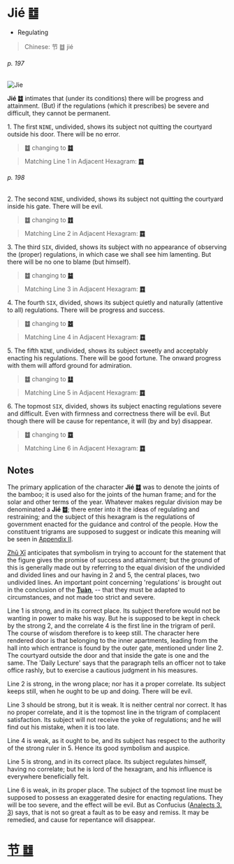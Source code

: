 # Jié ䷻

* Regulating

> Chinese: 节 ䷻ jié

###### p. 197

![Jie](https://tenetai.com/88o/shapes/60.jpg)

**Jié ䷻** intimates that (under its conditions) there will be progress and attainment.
(But) if the regulations (which it prescribes) be severe and difficult, they cannot be permanent.

1.<a name="60.1"></a> The first `NINE`, undivided, shows its subject not quitting the courtyard outside his door. There will be no error.

> **䷻** changing to [**䷜**](e59d8ekan.md#29.1)

> Matching Line 1 in Adjacent Hexagram: [**䷺**](e6b6a3huan.md#59.1)

###### p. 198

2.<a name="60.2"></a> The second `NINE`, undivided, shows its subject not quitting the courtyard inside his gate. There will be evil.

> **䷻** changing to [**䷂**](e5b1afzhun.md#3.2)

> Matching Line 2 in Adjacent Hexagram: [**䷺**](e6b6a3huan.md#59.2)

3.<a name="60.3"></a> The third `SIX`, divided, shows its subject with no appearance of observing the (proper) regulations, in which case we shall see him lamenting. But there will be no one to blame (but himself).

> **䷻** changing to [**䷄**](e99c80xu.md#5.3)

> Matching Line 3 in Adjacent Hexagram: [**䷺**](e6b6a3huan.md#59.3)

4.<a name="60.4"></a> The fourth `SIX`, divided, shows its subject quietly and naturally (attentive to all) regulations. There will be progress and success.

> **䷻** changing to [**䷹**](e58591dui.md#58.4)

> Matching Line 4 in Adjacent Hexagram: [**䷺**](e6b6a3huan.md#59.4)

5.<a name="60.5"></a> The fifth `NINE`, undivided, shows its subject sweetly and acceptably enacting his regulations. There will be good fortune. The onward progress with them will afford ground for admiration.

> **䷻** changing to [**䷒**](e4b8b4lin.md#19.5)

> Matching Line 5 in Adjacent Hexagram: [**䷺**](e6b6a3huan.md#59.5)

6.<a name="60.6"></a> The topmost `SIX`, divided, shows its subject enacting regulations severe and difficult. Even with firmness and correctness there will be evil. But though there will be cause for repentance, it will (by and by) disappear.

> **䷻** changing to [**䷼**](e4b8ade5ad9azhongfu.md#61.6)

> Matching Line 6 in Adjacent Hexagram: [**䷺**](e6b6a3huan.md#59.6)

## Notes

The primary application of the character **Jié ䷻** was to denote the joints of the bamboo; it is used also for the joints of the human frame; and for the solar and other terms of the year. Whatever makes regular division may be denominated a **Jié ䷻**; there enter into it the ideas of regulating and restraining; and the subject of this hexagram is the regulations of government enacted for the guidance and control of the people. How the constituent trigrams are supposed to suggest or indicate this meaning will be seen in [Appendix II](appendix02s1.md).

[Zhū Xī](https://en.wikipedia.org/wiki/Zhu_Xi) anticipates that symbolism in trying to account for the statement that the figure gives the promise of success and attainment; but the ground of this is generally made out by referring to the equal division of the undivided and divided lines and our having in 2 and 5, the central places, two undivided lines. An important point concerning 'regulations' is brought out in the conclusion of the [**Tuàn**](https://en.wikipedia.org/wiki/Ten_Wings), -- that they must be adapted to circumstances, and not made too strict and severe.

Line 1 is strong, and in its correct place. Its subject therefore would not be wanting in power to make his way. But he is supposed to be kept in check by the strong 2, and the correlate 4 is the first line in the trigram of peril. The course of wisdom therefore is to keep still. The character here rendered door is that belonging to the inner apartments, leading from the hall into which entrance is found by the outer gate, mentioned under line 2. The courtyard outside the door and that inside the gate is one and the same. The 'Daily Lecture' says that the paragraph tells an officer not to take office rashly, but to exercise a cautious judgment in his measures.

Line 2 is strong, in the wrong place; nor has it a proper correlate. Its subject keeps still, when he ought to be up and doing. There will be evil.

Line 3 should be strong, but it is weak. It is neither central nor correct.
It has no proper correlate, and it is the topmost line in the trigram of complacent satisfaction.
Its subject will not receive the yoke of regulations; and he will find out his mistake, when it is too late.

Line 4 is weak, as it ought to be, and its subject has respect to the authority of the strong ruler in 5. Hence its good symbolism and auspice.

Line 5 is strong, and in its correct place. Its subject regulates himself, having no correlate; but he is lord of the hexagram, and his influence is everywhere beneficially felt.

Line 6 is weak, in its proper place. The subject of the topmost line must be supposed to possess an exaggerated desire for enacting regulations. They will be too severe, and the effect will be evil. But as Confucius ([Analects 3. 3](https://ctext.org/dictionary.pl?if=en&id=1144&remap=gb)) says, that is not so great a fault as to be easy and remiss. It may be remedied, and cause for repentance will disappear.

# [节 ䷻](e88a82jie_cn.md)
